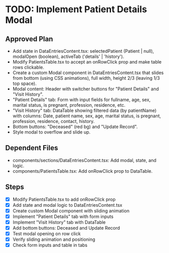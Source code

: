 # TODO: Implement Patient Details Modal

## Approved Plan
- Add state in DataEntriesContent.tsx: selectedPatient (Patient | null), modalOpen (boolean), activeTab ('details' | 'history').
- Modify PatientsTable.tsx to accept an onRowClick prop and make table rows clickable.
- Create a custom Modal component in DataEntriesContent.tsx that slides from bottom (using CSS animations), full width, height 2/3 (leaving 1/3 top space).
- Modal content: Header with switcher buttons for "Patient Details" and "Visit History".
- "Patient Details" tab: Form with input fields for fullname, age, sex, marital status, is pregnant, profession, residence, etc.
- "Visit History" tab: DataTable showing filtered data (by patientName) with columns: Date, patient name, sex, age, marital status, is pregnant, profession, residence, contact, history.
- Bottom buttons: "Deceased" (red bg) and "Update Record".
- Style modal to overflow and slide up.

## Dependent Files
- components/sections/DataEntriesContent.tsx: Add modal, state, and logic.
- components/PatientsTable.tsx: Add onRowClick prop to DataTable.

## Steps
- [x] Modify PatientsTable.tsx to add onRowClick prop
- [x] Add state and modal logic to DataEntriesContent.tsx
- [x] Create custom Modal component with sliding animation
- [x] Implement "Patient Details" tab with form inputs
- [x] Implement "Visit History" tab with DataTable
- [x] Add bottom buttons: Deceased and Update Record
- [x] Test modal opening on row click
- [x] Verify sliding animation and positioning
- [x] Check form inputs and table in tabs
